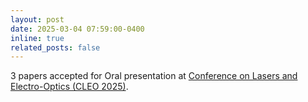 ```yaml
---
layout: post
date: 2025-03-04 07:59:00-0400
inline: true
related_posts: false
---
```


3 papers accepted for Oral presentation at [Conference on Lasers and Electro-Optics (CLEO 2025)](https://cleoconference.org/). 

